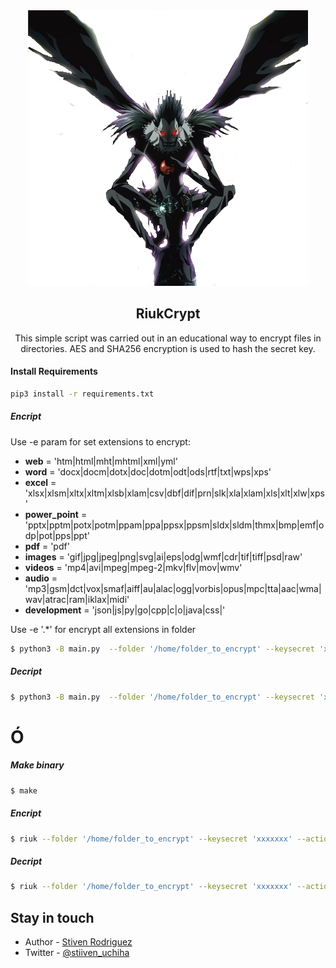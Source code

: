 


<div style="text-align: center"> 

<img src="riuk.png">

## RiukCrypt
This simple script was carried out in an educational way to encrypt files in directories.
AES and SHA256 encryption is used to hash the secret key.
</div>

#### Install Requirements
```bash
pip3 install -r requirements.txt
```


##### Encript
Use -e param for set extensions to encrypt: 

* **web** = 'htm|html|mht|mhtml|xml|yml'
* **word** = 'docx|docm|dotx|doc|dotm|odt|ods|rtf|txt|wps|xps'
* **excel** = 'xlsx|xlsm|xltx|xltm|xlsb|xlam|csv|dbf|dif|prn|slk|xla|xlam|xls|xlt|xlw|xps'
* **power_point** = 'pptx|pptm|potx|potm|ppam|ppa|ppsx|ppsm|sldx|sldm|thmx|bmp|emf|odp|pot|pps|ppt'
* **pdf** = 'pdf'
* **images** = 'gif|jpg|jpeg|png|svg|ai|eps|odg|wmf|cdr|tif|tiff|psd|raw'
* **videos** = 'mp4|avi|mpeg|mpeg-2|mkv|flv|mov|wmv'
* **audio** = 'mp3|gsm|dct|vox|smaf|aiff|au|alac|ogg|vorbis|opus|mpc|tta|aac|wma|wav|atrac|ram|iklax|midi'
* **development** = 'json|js|py|go|cpp|c|o|java|css|'

Use -e '.*' for encrypt all extensions in folder

```bash
$ python3 -B main.py  --folder '/home/folder_to_encrypt' --keysecret 'xxxxxxx' --action encrypt -e "jpeg|pdf"
```


##### Decript
```bash
$ python3 -B main.py  --folder '/home/folder_to_encrypt' --keysecret 'xxxxxxx' --action decrypt
```

# Ó

##### Make binary
```bash
$ make  
```

##### Encript
```bash
$ riuk --folder '/home/folder_to_encrypt' --keysecret 'xxxxxxx' --action encrypt -e "jpeg|pdf"
```

##### Decript
```bash
$ riuk --folder '/home/folder_to_encrypt' --keysecret 'xxxxxxx' --action decrypt
```

## Stay in touch

* Author - [Stiven Rodriguez](https://twitter.com/stiiven_uchiha)
* Twitter - [@stiiven_uchiha](https://twitter.com/stiiven_uchiha)